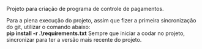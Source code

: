 Projeto para criação de programa de controle de pagamentos.<p>
Para a plena execução do projeto, assim que fizer a primeira sincronização do git, utilizar o comando abaixo:<br>
<strong>pip install -r .\requirements.txt</strong>
Sempre que iniciar a codar no projeto, sincronizar para ter a versão mais recente do projeto.